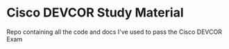 # Cisco DEVCOR Study Material

Repo containing all the code and docs I've used to pass the Cisco DEVCOR Exam
